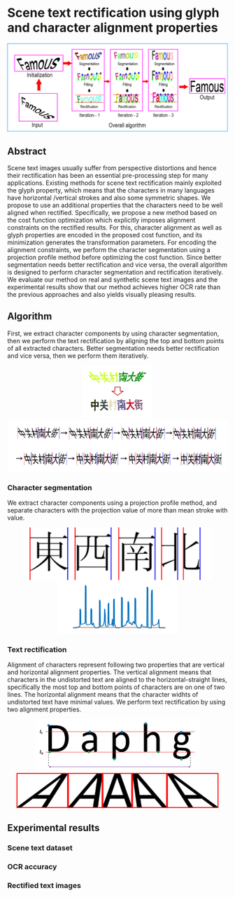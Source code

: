 # Scene text rectification using glyph and character alignment properties


<p align="center">
<img src="/abs.png" width="700"> 
</p>

## Abstract

Scene text images usually suffer from perspective distortions and hence their rectification has been
an essential pre-processing step for many applications. Existing methods for scene text rectification
mainly exploited the glyph property, which means that the characters in many languages have horizontal
/vertical strokes and also some symmetric shapes. We propose to use an additional
properties that the characters need to be well aligned when rectified. Specifically, we propose a new
method based on the cost function optimization which explicitly imposes alignment constraints on
the rectified results. For this, character alignment as well as glyph properties are encoded in the proposed
cost function, and its minimization generates the transformation parameters. For encoding the
alignment constraints, we perform the character segmentation using a projection profile method before
optimizing the cost function. Since better segmentation needs better rectification and vice versa,
the overall algorithm is designed to perform character segmentation and rectification iteratively. We
evaluate our method on real and synthetic scene text images and the experimental results show that
our method achieves higher OCR rate than the previous approaches and also yields visually pleasing
results.


## Algorithm

First, we extract character components by using character segmentation, then we perform the text rectification by aligning the top and bottom points of all extracted characters. Better segmentation needs better rectification and vice versa, then we perform them iteratively.

<p align="center">
<img src="/iter1.png" height="120"> <img src="/iter2.png" height="120"> 
</p>

### Character segmentation

We extract character components using a projection profile method, and separate characters 
with the projection value of more than mean stroke with value.

<p align="center">
<img src="/seg1.png" height="120"> <img src="/seg2.png" height="120"> 
</p>

### Text rectification

Alignment of characters represent following two properties that are vertical and horizontal 
alignment properties. The vertical alignment means that characters in the undistorted text 
are aligned to the horizontal-straight lines, specifically the most top and bottom points of
characters are on one of two lines. The horizontal alignment means that the character widhts of 
undistorted text have minimal values. 
We perform text rectification by using two alignment properties.

<p align="center">
<img src="/vert_align.png" height="120"> <img src="/hori_align.png" height="80"> 
</p>


## Experimental results
### Scene text dataset

### OCR accuracy

### Rectified text images


